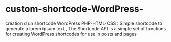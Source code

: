 # custom-shortcode-WordPress-
création d un shortcode  WordPress PHP-HTML-CSS : Simple shortcode to generate a lorem ipsum text ,
The Shortcode API is a simple set of functions for creating WordPress shortcodes for use in posts and pages
